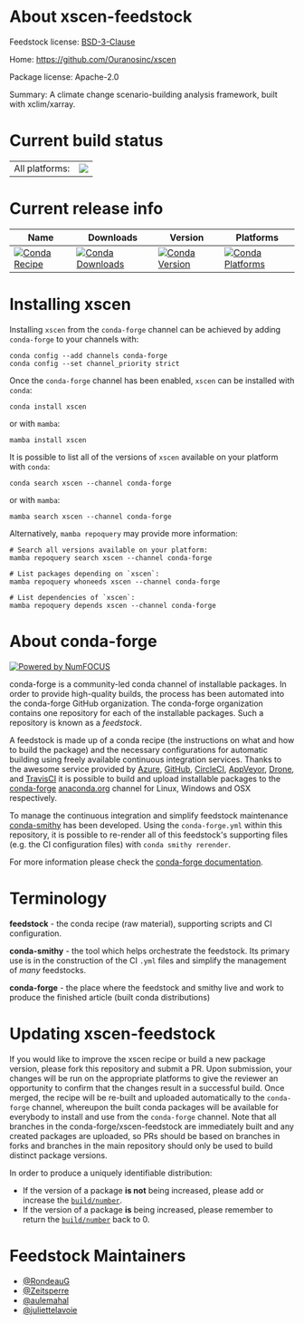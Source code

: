 About xscen-feedstock
=====================

Feedstock license: [BSD-3-Clause](https://github.com/conda-forge/xscen-feedstock/blob/main/LICENSE.txt)

Home: https://github.com/Ouranosinc/xscen

Package license: Apache-2.0

Summary: A climate change scenario-building analysis framework, built with xclim/xarray.

Current build status
====================


<table><tr><td>All platforms:</td>
    <td>
      <a href="https://dev.azure.com/conda-forge/feedstock-builds/_build/latest?definitionId=20154&branchName=main">
        <img src="https://dev.azure.com/conda-forge/feedstock-builds/_apis/build/status/xscen-feedstock?branchName=main">
      </a>
    </td>
  </tr>
</table>

Current release info
====================

| Name | Downloads | Version | Platforms |
| --- | --- | --- | --- |
| [![Conda Recipe](https://img.shields.io/badge/recipe-xscen-green.svg)](https://anaconda.org/conda-forge/xscen) | [![Conda Downloads](https://img.shields.io/conda/dn/conda-forge/xscen.svg)](https://anaconda.org/conda-forge/xscen) | [![Conda Version](https://img.shields.io/conda/vn/conda-forge/xscen.svg)](https://anaconda.org/conda-forge/xscen) | [![Conda Platforms](https://img.shields.io/conda/pn/conda-forge/xscen.svg)](https://anaconda.org/conda-forge/xscen) |

Installing xscen
================

Installing `xscen` from the `conda-forge` channel can be achieved by adding `conda-forge` to your channels with:

```
conda config --add channels conda-forge
conda config --set channel_priority strict
```

Once the `conda-forge` channel has been enabled, `xscen` can be installed with `conda`:

```
conda install xscen
```

or with `mamba`:

```
mamba install xscen
```

It is possible to list all of the versions of `xscen` available on your platform with `conda`:

```
conda search xscen --channel conda-forge
```

or with `mamba`:

```
mamba search xscen --channel conda-forge
```

Alternatively, `mamba repoquery` may provide more information:

```
# Search all versions available on your platform:
mamba repoquery search xscen --channel conda-forge

# List packages depending on `xscen`:
mamba repoquery whoneeds xscen --channel conda-forge

# List dependencies of `xscen`:
mamba repoquery depends xscen --channel conda-forge
```


About conda-forge
=================

[![Powered by
NumFOCUS](https://img.shields.io/badge/powered%20by-NumFOCUS-orange.svg?style=flat&colorA=E1523D&colorB=007D8A)](https://numfocus.org)

conda-forge is a community-led conda channel of installable packages.
In order to provide high-quality builds, the process has been automated into the
conda-forge GitHub organization. The conda-forge organization contains one repository
for each of the installable packages. Such a repository is known as a *feedstock*.

A feedstock is made up of a conda recipe (the instructions on what and how to build
the package) and the necessary configurations for automatic building using freely
available continuous integration services. Thanks to the awesome service provided by
[Azure](https://azure.microsoft.com/en-us/services/devops/), [GitHub](https://github.com/),
[CircleCI](https://circleci.com/), [AppVeyor](https://www.appveyor.com/),
[Drone](https://cloud.drone.io/welcome), and [TravisCI](https://travis-ci.com/)
it is possible to build and upload installable packages to the
[conda-forge](https://anaconda.org/conda-forge) [anaconda.org](https://anaconda.org/)
channel for Linux, Windows and OSX respectively.

To manage the continuous integration and simplify feedstock maintenance
[conda-smithy](https://github.com/conda-forge/conda-smithy) has been developed.
Using the ``conda-forge.yml`` within this repository, it is possible to re-render all of
this feedstock's supporting files (e.g. the CI configuration files) with ``conda smithy rerender``.

For more information please check the [conda-forge documentation](https://conda-forge.org/docs/).

Terminology
===========

**feedstock** - the conda recipe (raw material), supporting scripts and CI configuration.

**conda-smithy** - the tool which helps orchestrate the feedstock.
                   Its primary use is in the construction of the CI ``.yml`` files
                   and simplify the management of *many* feedstocks.

**conda-forge** - the place where the feedstock and smithy live and work to
                  produce the finished article (built conda distributions)


Updating xscen-feedstock
========================

If you would like to improve the xscen recipe or build a new
package version, please fork this repository and submit a PR. Upon submission,
your changes will be run on the appropriate platforms to give the reviewer an
opportunity to confirm that the changes result in a successful build. Once
merged, the recipe will be re-built and uploaded automatically to the
`conda-forge` channel, whereupon the built conda packages will be available for
everybody to install and use from the `conda-forge` channel.
Note that all branches in the conda-forge/xscen-feedstock are
immediately built and any created packages are uploaded, so PRs should be based
on branches in forks and branches in the main repository should only be used to
build distinct package versions.

In order to produce a uniquely identifiable distribution:
 * If the version of a package **is not** being increased, please add or increase
   the [``build/number``](https://docs.conda.io/projects/conda-build/en/latest/resources/define-metadata.html#build-number-and-string).
 * If the version of a package **is** being increased, please remember to return
   the [``build/number``](https://docs.conda.io/projects/conda-build/en/latest/resources/define-metadata.html#build-number-and-string)
   back to 0.

Feedstock Maintainers
=====================

* [@RondeauG](https://github.com/RondeauG/)
* [@Zeitsperre](https://github.com/Zeitsperre/)
* [@aulemahal](https://github.com/aulemahal/)
* [@juliettelavoie](https://github.com/juliettelavoie/)

